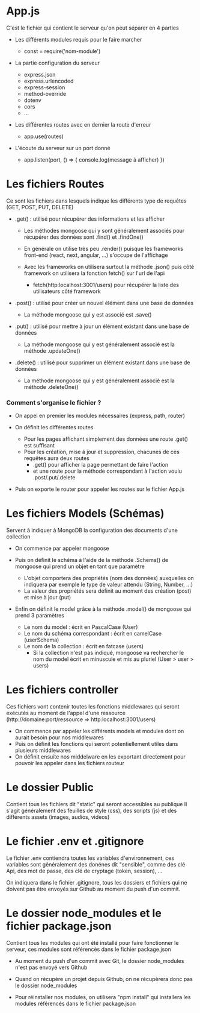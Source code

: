 # App.js

C'est le fichier qui contient le serveur qu'on peut séparer en 4 parties
* Les différents modules requis pour le faire marcher 
    * const = require('nom-module')

* La partie configuration du serveur
    * express.json
    * express.urlencoded
    * express-session
    * method-override
    * dotenv
    * cors
    * ...

* Les différentes routes avec en dernier la route d'erreur
    * app.use(routes)

* L'écoute du serveur sur un port donné
    * app.listen(port, () => { console.log(message à afficher) })

# Les fichiers Routes

Ce sont les fichiers dans lesquels indique les différents type de requêtes (GET, POST, PUT, DELETE)
* .get() : utilisé pour récupérer des informations et les afficher
    * Les méthodes mongoose qui y sont généralement associés pour récupérer des données sont .find() et .findOne()

    * En générale on utilise très peu .render() puisque les frameworks front-end (react, next, angular, ...) s'occupe de l'affichage

    * Avec les frameworks on utilisera surtout la méthode .json() puis côté framework on utilisera la fonction fetch() sur l'url de l'api 
        * fetch(http:localhost:3001/users) pour récupérer la liste des utilisateurs côté framework

* .post() : utilisé pour créer un nouvel élément dans une base de données
    * La méthode mongoose qui y est associé est .save()

* .put() : utilisé pour mettre à jour un élément existant dans une base de données
    * La méthode mongoose qui y est généralement associé est la méthode .updateOne()

* .delete() : utilisé pour supprimer un élément existant dans une base de données
    * La méthode mongoose qui y est généralement associé est la méthode .deleteOne()

### Comment s'organise le fichier ?
* On appel en premier les modules nécessaires (express, path, router)

* On définit les différentes routes
    * Pour les pages affichant simplement des données une route .get() est suffisant
    * Pour les création, mise à jour et suppression, chacunes de ces requêtes aura deux routes 
        * .get() pour afficher la page permettant de faire l'action
        * et une route pour la méthode correspondant à l'action voulu .post/.put/.delete

* Puis on exporte le router pour appeler les routes sur le fichier App.js

# Les fichiers Models (Schémas)

Servent à indiquer à MongoDB la configuration des documents d'une collection
* On commence par appeler mongoose

* Puis on définit le schéma à l'aide de la méthode .Schema() de mongoose qui prend un objet en tant que paramètre
    * L'objet comportera des propriétés (nom des données) auxquelles on indiquera par exemple le type de valeur attendu (String, Number, ...)
    * La valeur des propriétés sera définit au moment des création (post) et mise à jour (put)

* Enfin on définit le model grâce à la méthode .model() de mongoose qui prend 3 paramètres
    * Le nom du model : écrit en PascalCase (User)
    * Le nom du schéma correspondant : écrit en camelCase (userSchema)
    * Le nom de la collection : écrit en fatcase (users)
        * Si la collection n'est pas indiqué, mongoose va rechercher le nom du model écrit en minuscule et mis au pluriel (User > user > users)

# Les fichiers controller

Ces fichiers vont contenir toutes les fonctions middlewares qui seront exécutés au moment de l'appel d'une ressource (http://domaine:port/ressource => http:localhost:3001/users)

* On commence par appeler les différents models et modules dont on aurait besoin pour nos middlewares
* Puis on définit les fonctions qui seront potentiellement utiles dans plusieurs middlewares
* On définit ensuite nos middelware en les exportant directement pour pouvoir les appeler dans les fichiers routeur

# Le dossier Public

Contient tous les fichiers dit "static" qui seront accessibles au publique
Il s'agit généralement des feuilles de style (css), des scripts (js) et des différents assets (images, audios, videos)

# Le fichier .env et .gitignore

Le fichier .env contiendra toutes les variables d'environnement, ces variables sont généralement des donénes dit "sensible", comme des clé Api, des mot de passe, des clé de cryptage (token, session), ...

On indiquera dans le fichier .gitignore, tous les dossiers et fichiers qui ne doivent pas être envoyés sur Github au moment du push d'un commit.

# Le dossier node_modules et le fichier package.json

Contient tous les modules qui ont été installé pour faire fonctionner le serveur, ces modules sont référencés dans le fichier package.json

* Au moment du push d'un commit avec Git, le dossier node_modules n'est pas envoyé vers Github

* Quand on récupère un projet depuis Github, on ne récupèrera donc pas le dossier node_modules

* Pour réinstaller nos modules, on utilisera "npm install" qui installera les modules référencés dans le fichier package.json